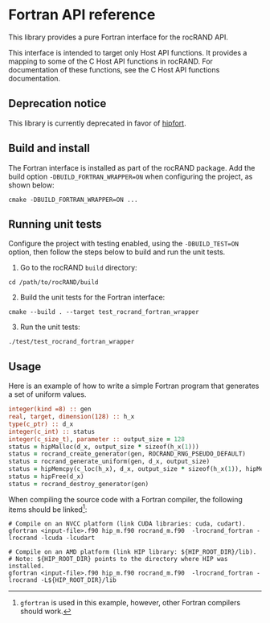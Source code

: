 # Fortran API reference

This library provides a pure Fortran interface for the rocRAND API.

This interface is intended to target only Host API functions. It provides a mapping to some of
the C Host API functions in rocRAND. For documentation of these functions, see
the C Host API functions documentation.

## Deprecation notice

This library is currently deprecated in favor of [hipfort](https://github.com/ROCm/hipfort).

## Build and install

The Fortran interface is installed as part of the rocRAND package. Add the build
option `-DBUILD_FORTRAN_WRAPPER=ON` when configuring the project, as shown below:

```shell
cmake -DBUILD_FORTRAN_WRAPPER=ON ...
```

## Running unit tests

Configure the project with testing enabled, using the `-DBUILD_TEST=ON` option, then follow the steps below
to build and run the unit tests.

1. Go to the rocRAND `build` directory:
```shell
cd /path/to/rocRAND/build
```

2. Build the unit tests for the Fortran interface:
```shell
cmake --build . --target test_rocrand_fortran_wrapper
```

3. Run the unit tests:
```shell
./test/test_rocrand_fortran_wrapper
```

## Usage

Here is an example of how to write a simple Fortran program that generates a set of uniform values.

```fortran
integer(kind =8) :: gen
real, target, dimension(128) :: h_x
type(c_ptr) :: d_x
integer(c_int) :: status
integer(c_size_t), parameter :: output_size = 128
status = hipMalloc(d_x, output_size * sizeof(h_x(1)))
status = rocrand_create_generator(gen, ROCRAND_RNG_PSEUDO_DEFAULT)
status = rocrand_generate_uniform(gen, d_x, output_size)
status = hipMemcpy(c_loc(h_x), d_x, output_size * sizeof(h_x(1)), hipMemcpyDeviceToHost)
status = hipFree(d_x)
status = rocrand_destroy_generator(gen)
```

When compiling the source code with a Fortran compiler, the following items should be linked[^1]:

```shell
# Compile on an NVCC platform (link CUDA libraries: cuda, cudart).
gfortran <input-file>.f90 hip_m.f90 rocrand_m.f90  -lrocrand_fortran -lrocrand -lcuda -lcudart

# Compile on an AMD platform (link HIP library: ${HIP_ROOT_DIR}/lib).
# Note: ${HIP_ROOT_DIR} points to the directory where HIP was installed.
gfortran <input-file>.f90 hip_m.f90 rocrand_m.f90  -lrocrand_fortran -lrocrand -L${HIP_ROOT_DIR}/lib
```

[^1]: `gfortran` is used in this example, however, other Fortran compilers should work.
